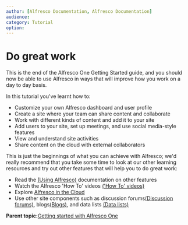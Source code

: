 ```yaml
---
author: [Alfresco Documentation, Alfresco Documentation]
audience: 
category: Tutorial
option: 
---
```


# Do great work

This is the end of the Alfresco One Getting Started guide, and you should now be able to use Alfresco in ways that will improve how you work on a day to day basis.

In this tutorial you've learnt how to:

-   Customize your own Alfresco dashboard and user profile
-   Create a site where your team can share content and collaborate
-   Work with different kinds of content and add it to your site
-   Add users to your site, set up meetings, and use social media-style features
-   View and understand site activities
-   Share content on the cloud with external collaborators

This is just the beginnings of what you can achieve with Alfresco; we'd really recommend that you take some time to look at our other learning resources and try out other features that will help you to do great work:

-   Read the [\(Using Alfresco\)](master-using-intro.md) documentation on other features
-   Watch the Alfresco 'How To' videos [\('How To' videos\)](../topics/alfresco-video-tutorials.md)
-   Explore [Alfresco in the Cloud](http://docs.alfresco.com/cloud/topic/com.alfresco.cloud.doc/concepts/welcome-infocenter-cloud.html)
-   Use other site components such as discussion forums[\(Discussion forums\)](discussions-intro.md), blogs[\(Blogs\)](blog-intro.md), and data lists [\(Data lists\)](datalists-intro.md)

**Parent topic:**[Getting started with Alfresco One](../concepts/gs-intro.md)

